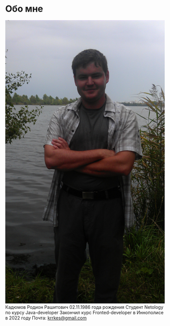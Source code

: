 # Обо мне
![](img/IMAG0035.jpg)
Кадюмов Родион Рашитович
02.11.1986 года рождения
Студент Netology по курсу Java-developer
Закончил курс Fronted-developer в Иннополисе в 2022 году
Почта: krrkes@gmail.com